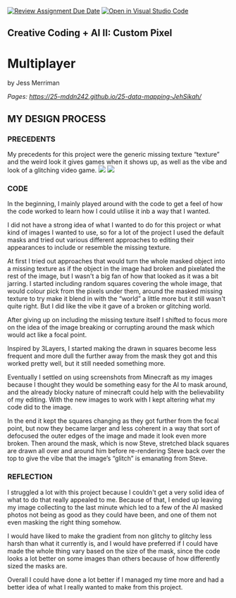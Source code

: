 [![Review Assignment Due Date](https://classroom.github.com/assets/deadline-readme-button-22041afd0340ce965d47ae6ef1cefeee28c7c493a6346c4f15d667ab976d596c.svg)](https://classroom.github.com/a/jTsmcDjg)
[![Open in Visual Studio Code](https://classroom.github.com/assets/open-in-vscode-2e0aaae1b6195c2367325f4f02e2d04e9abb55f0b24a779b69b11b9e10269abc.svg)](https://classroom.github.com/online_ide?assignment_repo_id=19435171&assignment_repo_type=AssignmentRepo)
## Creative Coding + AI II: Custom Pixel

# Multiplayer
by Jess Merriman

*Pages: https://25-mddn242.github.io/25-data-mapping-JehSikah/*

## MY DESIGN PROCESS
### PRECEDENTS

My precedents for this project were the generic missing texture “texture” and the weird look it gives games when it shows up, as well as the vibe and look of a glitching video game.
<img src="https://i.redd.it/96gz7adgx40a1.jpg">
<img src="https://img.freepik.com/premium-photo/shadowy-figure-emerges-from-distorted-digital-glitch-haunting-surreal-representation_924727-141636.jpg">

### CODE
In the beginning, I mainly played around with the code to get a feel of how the code worked to learn how I could utilise it inb a way that I wanted.

I did not have a strong idea of what I wanted to do for this project or what kind of images I wanted to use, so for a lot of the project I used the default masks and tried out various different approaches to editing their appearances to include or resemble the missing texture.

At first I tried out approaches that would turn the whole masked object into a missing texture as if the object in the image had broken and pixelated the rest of the image, but I wasn't a big fan of how that looked as it was a bit jarring. I started including random squares covering the whole image, that would colour pick from the pixels under them, around the masked missing texture to try make it blend in with the “world” a little more but it still wasn't quite right. But I did like the vibe it gave of a broken or glitching world.

After giving up on including the missing texture itself I shifted to focus more on the idea of the image breaking or corrupting around the mask which would act like a focal point.

Inspired by 3Layers, I started making the drawn in squares become less frequent and more dull the further away from the mask they got and this worked pretty well, but it still needed something more.

Eventually I settled on using screenshots from Minecraft as my images because I thought they would be something easy for the AI to mask around, and the already blocky nature of minecraft could help with the believability of my editing.
With the new images to work with I kept altering what my code did to the image. 

In the end it kept the squares changing as they got further from the focal point, but now they became larger and less coherent in a way that sort of defocused the outer edges of the image and made it look even more broken. Then around the mask, which is now Steve, stretched black squares are drawn all over and around him before re-rendering Steve back over the top to give the vibe that the image’s “glitch” is emanating from Steve.

### REFLECTION

I struggled a lot with this project because I couldn't get a very solid idea of what to do that really appealed to me. Because of that, I ended up leaving my image collecting to the last minute which led to a few of the AI masked photos not being as good as they could have been, and one of them not even masking the right thing somehow.

I would have liked to make the gradient from non glitchy to glitchy less harsh than what it currently is, and I would have preferred if I could have made the whole thing vary based on the size of the mask, since the code looks a lot better on some images than others because of how differently sized the masks are.

Overall I could have done a lot better if I managed my time more and had a better idea of what I really wanted to make from this project.
